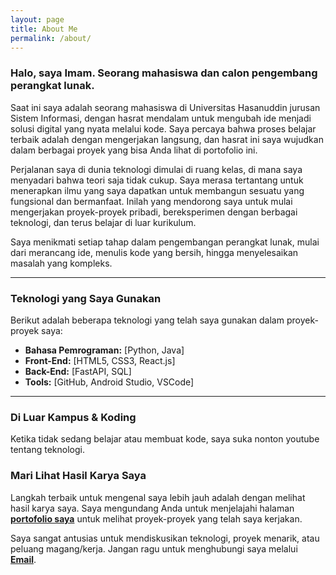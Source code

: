 ```yaml
---
layout: page
title: About Me
permalink: /about/
---
```


### Halo, saya Imam. Seorang mahasiswa dan calon pengembang perangkat lunak.

Saat ini saya adalah seorang mahasiswa di Universitas Hasanuddin jurusan Sistem Informasi, dengan hasrat mendalam untuk mengubah ide menjadi solusi digital yang nyata melalui kode. Saya percaya bahwa proses belajar terbaik adalah dengan mengerjakan langsung, dan hasrat ini saya wujudkan dalam berbagai proyek yang bisa Anda lihat di portofolio ini.

Perjalanan saya di dunia teknologi dimulai di ruang kelas, di mana saya menyadari bahwa teori saja tidak cukup. Saya merasa tertantang untuk menerapkan ilmu yang saya dapatkan untuk membangun sesuatu yang fungsional dan bermanfaat. Inilah yang mendorong saya untuk mulai mengerjakan proyek-proyek pribadi, bereksperimen dengan berbagai teknologi, dan terus belajar di luar kurikulum.

Saya menikmati setiap tahap dalam pengembangan perangkat lunak, mulai dari merancang ide, menulis kode yang bersih, hingga menyelesaikan masalah yang kompleks.

---

### Teknologi yang Saya Gunakan

Berikut adalah beberapa teknologi yang telah saya gunakan dalam proyek-proyek saya:

* **Bahasa Pemrograman:** [Python, Java]
* **Front-End:** [HTML5, CSS3, React.js]
* **Back-End:** [FastAPI, SQL]
* **Tools:** [GitHub, Android Studio, VSCode]

---

### Di Luar Kampus & Koding

Ketika tidak sedang belajar atau membuat kode, saya suka nonton youtube tentang teknologi.

### Mari Lihat Hasil Karya Saya

Langkah terbaik untuk mengenal saya lebih jauh adalah dengan melihat hasil karya saya. Saya mengundang Anda untuk menjelajahi halaman **[portofolio saya](/)** untuk melihat proyek-proyek yang telah saya kerjakan.

Saya sangat antusias untuk mendiskusikan teknologi, proyek menarik, atau peluang magang/kerja. Jangan ragu untuk menghubungi saya melalui **[Email](mailto:imamahmad8186@gmail.com)**.